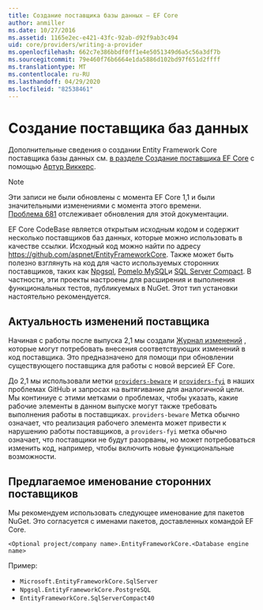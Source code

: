 ```yaml
---
title: Создание поставщика базы данных — EF Core
author: anmiller
ms.date: 10/27/2016
ms.assetid: 1165e2ec-e421-43fc-92ab-d92f9ab3c494
uid: core/providers/writing-a-provider
ms.openlocfilehash: 662c7e386bbdf0ff1e4e5051349d6a5c56a3df7b
ms.sourcegitcommit: 79e460f76b6664e1da5886d102bd97f651d2ffff
ms.translationtype: MT
ms.contentlocale: ru-RU
ms.lasthandoff: 04/29/2020
ms.locfileid: "82538461"
---
```

# <a name="writing-a-database-provider"></a>Создание поставщика баз данных

Дополнительные сведения о создании Entity Framework Core поставщика базы данных см. [в разделе Создание поставщика EF Core](https://blog.oneunicorn.com/2016/11/11/so-you-want-to-write-an-ef-core-provider/) с помощью [Артур Виккерс](https://github.com/ajcvickers).

> [!NOTE]
> Эти записи не были обновлены с момента EF Core 1,1 и были значительными изменениями с момента этого времени.  
[Проблема 681](https://github.com/dotnet/EntityFramework.Docs/issues/681) отслеживает обновления для этой документации.

EF Core CodeBase является открытым исходным кодом и содержит несколько поставщиков баз данных, которые можно использовать в качестве ссылки. Исходный код можно найти по адресу <https://github.com/aspnet/EntityFrameworkCore>. Также может быть полезно взглянуть на код для часто используемых сторонних поставщиков, таких как [Npgsql](https://github.com/npgsql/Npgsql.EntityFrameworkCore.PostgreSQL), [Pomelo MySQL](https://github.com/PomeloFoundation/Pomelo.EntityFrameworkCore.MySql)и [SQL Server Compact](https://github.com/ErikEJ/EntityFramework.SqlServerCompact). В частности, эти проекты настроены для расширения и выполнения функциональных тестов, публикуемых в NuGet. Этот тип установки настоятельно рекомендуется.

## <a name="keeping-up-to-date-with-provider-changes"></a>Актуальность изменений поставщика

Начиная с работы после выпуска 2,1 мы создали [Журнал изменений](provider-log.md) , которые могут потребовать внесения соответствующих изменений в код поставщика. Это предназначено для помощи при обновлении существующего поставщика для работы с новой версией EF Core.

До 2,1 мы использовали метки [`providers-beware`](https://github.com/aspnet/EntityFrameworkCore/labels/providers-beware) и [`providers-fyi`](https://github.com/aspnet/EntityFrameworkCore/labels/providers-fyi) в наших проблемах GitHub и запросах на вытягивание для аналогичной цели. Мы континиуе с этими метками о проблемах, чтобы указать, какие рабочие элементы в данном выпуске могут также требовать выполнения работы в поставщиках. `providers-beware` Метка обычно означает, что реализация рабочего элемента может привести к нарушению работы поставщиков, а `providers-fyi` метка обычно означает, что поставщики не будут разорваны, но может потребоваться изменить код, например, чтобы включить новые функциональные возможности.

## <a name="suggested-naming-of-third-party-providers"></a>Предлагаемое именование сторонних поставщиков

Мы рекомендуем использовать следующее именование для пакетов NuGet. Это согласуется с именами пакетов, доставленных командой EF Core.

`<Optional project/company name>.EntityFrameworkCore.<Database engine name>`

Пример:

* `Microsoft.EntityFrameworkCore.SqlServer`
* `Npgsql.EntityFrameworkCore.PostgreSQL`
* `EntityFrameworkCore.SqlServerCompact40`
